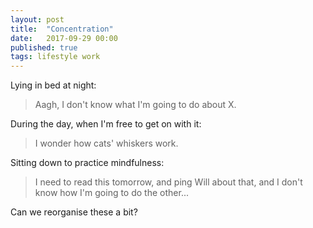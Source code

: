 ```yaml
---
layout: post
title:  "Concentration"
date:   2017-09-29 00:00
published: true
tags: lifestyle work
---
```


Lying in bed at night:

>Aagh, I don't know what I'm going to do about X.

During the day, when I'm free to get on with it:

>I wonder how cats' whiskers work.

Sitting down to practice mindfulness:

>I need to read this tomorrow, and ping Will about that, and I don't know how I'm going to do the other...

Can we reorganise these a bit?
